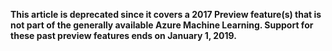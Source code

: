 **This article is deprecated since it covers a 2017 Preview feature(s) that is not part of the generally available Azure Machine Learning. Support for these past preview features ends on January 1, 2019.**